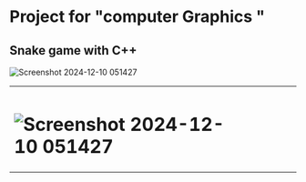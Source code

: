 # Project for "computer Graphics "
## Snake game with C++
 ![Screenshot 2024-12-10 051427](https://github.com/user-attachments/assets/b9d7ed7f-4588-4722-940e-61f751b1e2ca)


<table align="center">
<tr border="none">
<td width="80%" align="left">
  
#  ![Screenshot 2024-12-10 051427](https://github.com/user-attachments/assets/b9d7ed7f-4588-4722-940e-61f751b1e2ca)


</td>
<td width="50%" align="center">

 # 

  
  </td>
</tr>
</table>
